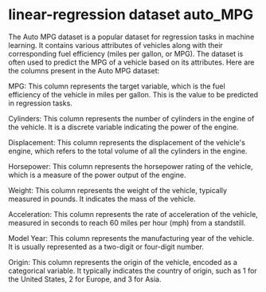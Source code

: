 # linear-regression dataset auto_MPG 
The Auto MPG dataset is a popular dataset for regression tasks in machine learning. It contains various attributes of vehicles along with their corresponding fuel efficiency (miles per gallon, or MPG). The dataset is often used to predict the MPG of a vehicle based on its attributes. Here are the columns present in the Auto MPG dataset:

MPG: This column represents the target variable, which is the fuel efficiency of the vehicle in miles per gallon. This is the value to be predicted in regression tasks.

Cylinders: This column represents the number of cylinders in the engine of the vehicle. It is a discrete variable indicating the power of the engine.

Displacement: This column represents the displacement of the vehicle's engine, which refers to the total volume of all the cylinders in the engine.

Horsepower: This column represents the horsepower rating of the vehicle, which is a measure of the power output of the engine.

Weight: This column represents the weight of the vehicle, typically measured in pounds. It indicates the mass of the vehicle.

Acceleration: This column represents the rate of acceleration of the vehicle, measured in seconds to reach 60 miles per hour (mph) from a standstill.

Model Year: This column represents the manufacturing year of the vehicle. It is usually represented as a two-digit or four-digit number.

Origin: This column represents the origin of the vehicle, encoded as a categorical variable. It typically indicates the country of origin, such as 1 for the United States, 2 for Europe, and 3 for Asia.
